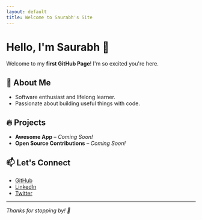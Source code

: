 ```yaml
---
layout: default
title: Welcome to Saurabh's Site
---
```


# Hello, I'm Saurabh 👋

Welcome to my **first GitHub Page**! I'm so excited you're here.

## 🚀 About Me
- Software enthusiast and lifelong learner.
- Passionate about building useful things with code.

## 🔥 Projects
- **Awesome App** – _Coming Soon!_
- **Open Source Contributions** – _Coming Soon!_

## 📫 Let's Connect
- [GitHub](https://github.com/saurabhusername)
- [LinkedIn](https://www.linkedin.com/in/saurabhns/)
- [Twitter](https://twitter.com/saurabhtwitter)

---

_Thanks for stopping by! 🌟_
